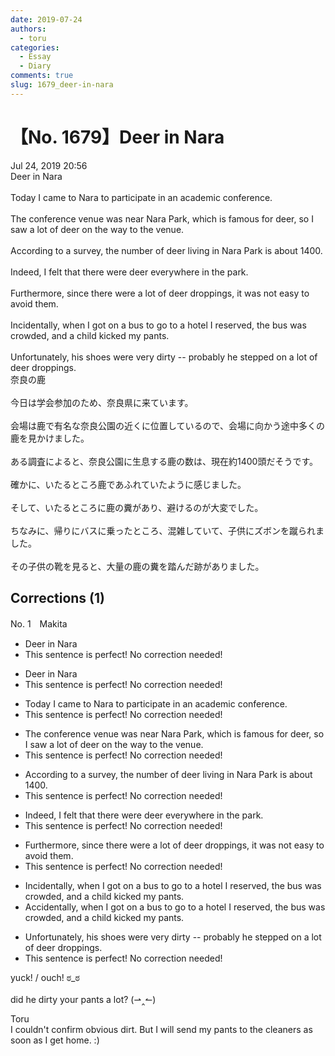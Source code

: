 ```yaml
---
date: 2019-07-24
authors:
  - toru
categories:
  - Essay
  - Diary
comments: true
slug: 1679_deer-in-nara
---
```


# 【No. 1679】Deer in Nara
<div class="date">Jul 24, 2019 20:56</div>
<div id="post"><div id="body_show_ori">
Deer in Nara<br/><br/>Today I came to Nara to participate in an academic conference.<br/><br/>The conference venue was near Nara Park, which is famous for deer, so I saw a lot of deer on the way to the venue.<br/><br/>According to a survey, the number of deer living in Nara Park is about 1400.<br/><br/>Indeed, I felt that there were deer everywhere in the park.<br/><br/>Furthermore, since there were a lot of deer droppings, it was not easy to avoid them.<br/><br/>Incidentally, when I got on a bus to go to a hotel I reserved, the bus was crowded, and a child kicked my pants.<br/><br/>Unfortunately, his shoes were very dirty -- probably he stepped on a lot of deer droppings.
</div></div>

<!-- more -->

<div id="post_ja"><div id="body_show_mo">
奈良の鹿<br/><br/>今日は学会参加のため、奈良県に来ています。<br/><br/>会場は鹿で有名な奈良公園の近くに位置しているので、会場に向かう途中多くの鹿を見かけました。<br/><br/>ある調査によると、奈良公園に生息する鹿の数は、現在約1400頭だそうです。<br/><br/>確かに、いたるところ鹿であふれていたように感じました。<br/><br/>そして、いたるところに鹿の糞があり、避けるのが大変でした。<br/><br/>ちなみに、帰りにバスに乗ったところ、混雑していて、子供にズボンを蹴られました。<br/><br/>その子供の靴を見ると、大量の鹿の糞を踏んだ跡がありました。
</div></div>

## Corrections (1)
<div id="block"><div class="first_name"> No. 1　<span class="just_name">Makita</span></div><div id="block2">
<ul class="correction_field">
<li class="incorrect">Deer in Nara</li>
<li class="corrected perfect">This sentence is perfect! No correction needed!</li>
</ul>
<ul class="correction_field">
<li class="incorrect">Deer in Nara</li>
<li class="corrected perfect">This sentence is perfect! No correction needed!</li>
</ul>
<ul class="correction_field">
<li class="incorrect">Today I came to Nara to participate in an academic conference.</li>
<li class="corrected perfect">This sentence is perfect! No correction needed!</li>
</ul>
<ul class="correction_field">
<li class="incorrect">The conference venue was near Nara Park, which is famous for deer, so I saw a lot of deer on the way to the venue.</li>
<li class="corrected perfect">This sentence is perfect! No correction needed!</li>
</ul>
<ul class="correction_field">
<li class="incorrect">According to a survey, the number of deer living in Nara Park is about 1400.</li>
<li class="corrected perfect">This sentence is perfect! No correction needed!</li>
</ul>
<ul class="correction_field">
<li class="incorrect">Indeed, I felt that there were deer everywhere in the park.</li>
<li class="corrected perfect">This sentence is perfect! No correction needed!</li>
</ul>
<ul class="correction_field">
<li class="incorrect">Furthermore, since there were a lot of deer droppings, it was not easy to avoid them.</li>
<li class="corrected perfect">This sentence is perfect! No correction needed!</li>
</ul>
<ul class="correction_field">
<li class="incorrect">Incidentally, when I got on a bus to go to a hotel I reserved, the bus was crowded, and a child kicked my pants.</li>
<li class="corrected correct">
<span class="f_red">Accidentally</span>, when I got on a bus to go to a hotel I reserved, the bus was crowded, and a child kicked my pants.
</li>
</ul>
<ul class="correction_field">
<li class="incorrect">Unfortunately, his shoes were very dirty -- probably he stepped on a lot of deer droppings.</li>
<li class="corrected perfect">This sentence is perfect! No correction needed!</li>
</ul>
<p class="comment_small">
 yuck! / ouch! ಠ_ಠ
 <br/>
 <br/>
 did he dirty your pants a lot? (⇀‸↼)
</p>

</div><div class="name"><span class="just_name">Toru</span><br>
I couldn't confirm obvious dirt. But I will send my pants to the cleaners as soon as I get home. :)
</div>
</div>
